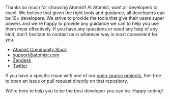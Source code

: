 Thanks so much for choosing Atomist!  At Atomist, want all
developers to excel.  We believe that given the right tools and
guidance, all developers can be 10&times; developers.  We strive to
provide the tools that give their users super powers and we're happy
to provide any guidance we can to help you use them most effectively.
If you have any questions or need any help of any kind, don't
hesitate to contact us in whatever way is most convenient for you.

-   [Atomist Community Slack][slack]
-   [support@atomist.com][email]
-   [Zendesk][zendesk]
-   [Twitter][twitter]

If you have a specific issue with one of
our [open source projects][github], feel free to open an issue or pull
request directly on that repository.

We're here to help you to be the best developer you can be.  Happy
coding!

[slack]: https://join.atomist.com (Atomist Community Slack)
[email]: mailto:support@atomist.com (Atomist Email Support)
[zendesk]: https://atomist.zendesk.com/ (Atomist Zendesk)
[twitter]: https://twitter.com/atomist (@atomist on Twitter)
[github]: https://github.com/atomist (Atomist on GitHub)
